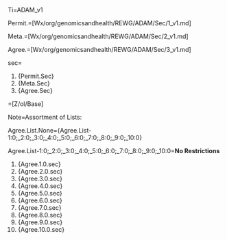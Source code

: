 Ti=ADAM_v1

Permit.=[Wx/org/genomicsandhealth/REWG/ADAM/Sec/1_v1.md]

Meta.=[Wx/org/genomicsandhealth/REWG/ADAM/Sec/2_v1.md]

Agree.=[Wx/org/genomicsandhealth/REWG/ADAM/Sec/3_v1.md]

sec=<ol><li>{Permit.Sec}<li>{Meta.Sec}<li>{Agree.Sec}</ol>

=[Z/ol/Base]  


Note=Assortment of Lists:

Agree.List.None={Agree.List-1:0;_2:0;_3:0;_4:0;_5:0;_6:0;_7:0;_8:0;_9:0;_10:0}

Agree.List-1:0;_2:0;_3:0;_4:0;_5:0;_6:0;_7:0;_8:0;_9:0;_10:0=<b>No Restrictions</b><ol><li>{Agree.1.0.sec}<li>{Agree.2.0.sec}<li>{Agree.3.0.sec}<li>{Agree.4.0.sec}<li>{Agree.5.0.sec}<li>{Agree.6.0.sec}<li>{Agree.7.0.sec}<li>{Agree.8.0.sec}<li>{Agree.9.0.sec}<li>{Agree.10.0.sec}</ol>